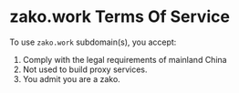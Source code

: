 # zako.work Terms Of Service

To use `zako.work` subdomain(s), you accept:

1. Comply with the legal requirements of mainland China
2. Not used to build proxy services.
3. You admit you are a zako.
